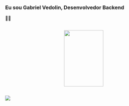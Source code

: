 ### Eu sou Gabriel Vedolin, Desenvolvedor Backend

👨‍💻 

## 

<div align="center">
  <a href="https://github.com/GabrielVedolin">
  <!--<img height="180em" width="42%" src="https://github-readme-stats.vercel.app/api?username=Gabrielvedolin&show_icons=true&theme=dracula&include_all_commits=true&count_private=true"/> -->
  <img height="180em" width="50%" src="https://github-readme-stats.vercel.app/api/top-langs/?username=GabrielVedolin&layout=compact&langs_count=7&theme=dracula"/>
</div>
  
  ##
  
<div>
  <a href="https://www.linkedin.com/in/gabriel-v-024492110/" target="_blank"><img src="https://img.shields.io/badge/-LinkedIn-%230077B5?style=for-the-badge&logo=linkedin&logoColor=white" target="_blank"></a> 
</div>  

